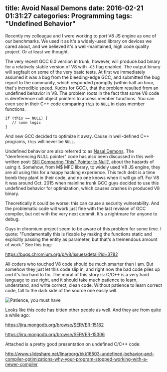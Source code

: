 title: Avoid Nasal Demons
date: 2016-02-21 01:31:27
categories: Programming
tags: "Undefined Behavior"
---

Recently my colleague and I were working to port V8 JS engine as one of our benchmarks. We used it as it's a widely-used library on devices we cared about, and we believed it's a well-maintained, high code quality project. Or at least we thought.

<!-- more -->

The very recent GCC 6.0 version in trunk, however, will produce bad binary for a relatively stable version of V8 with <code>-O3</code> flag enabled. The output binary will segfault on some of the very basic tests. At first we immediately assumed it was a bug from the bleeding-edge GCC, and submitted the bug report to the community, which responded promptly (within half an hour, that's incredible speed. Kudos for GCC), that the problem resulted from an undefined behavior in V8. The problem roots in the fact that some V8 code is dereference null object pointers to access member functions. You can even see in their C++ code comparing <code>this</code> to <code>NULL</code> in class member functions.

    if (this == NULL) {
       // some logic
    }

And new GCC decided to optimize it away. Cause in well-defined C++ programs, <code>this</code> will never be <code>NULL</code>.

Undefined behavior are also referred to as [Nasal Demons](). The "dereferencing NULL pointer" code has also been discussed in this well-written post: [Still Comparing "this" Pointer to Null?](http://www.viva64.com/en/b/0226/), about the hazards of using it. Somehow, from M$ MFC library, to widely used V8 JS engine, they are all using this for a happy hacking experience. This tech debt is a time bomb they plant in their code, and no one knows when it will go off. For V8 it was around Oct. 2015 when mainline trunk GCC guys decided to use this undefined behavior for optimization, which causes crashes in produced V8 binary.

Theoretically it could be worse: this can cause a security vulnerability. And the problematic code will work just fine with the last revision of GCC compiler, but not with the very next commit. It's a nightmare for anyone to debug.

Guys in chromium project seem to be aware of this problem for some time. I quote: "Fundamentally this is fixable by making the functions static and explicitly passing the entity as parameter, but that's a  tremendous amount of work." See this bug:

https://bugs.chromium.org/p/v8/issues/detail?id=3782

All coders who touched V8 code should be much smarter than I am. But somehow they just let this code slip in, and right now the bad code piles up and it's too hard to fix. The moral of this story is: C/C++ is a very hard language to use right, and it should take much patience to learn, understand, and write correct, clean code. Without patience to learn correct code, fall to the dark side of the source one easily will.

![Patience, you must have](yoda-patience.jpeg)

Looks like this code has bitten other people as well. And they are from quite a while ago:

https://jira.mongodb.org/browse/SERVER-15182

https://jira.mongodb.org/browse/SERVER-15306

Attached is a pretty good presentation on undefined C/C++ code:

http://www.slideshare.net/linaroorg/bkk16503-undefined-behavior-and-compiler-optimizations-why-your-program-stopped-working-with-a-newer-compiler